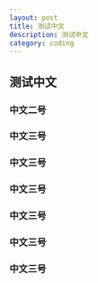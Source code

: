 ```yaml
---
layout: post
title: 测试中文
description: 测试中文
category: coding
---
```


## 测试中文



### 中文二号


### 中文三号






### 中文三号











### 中文三号


### 中文三号






### 中文三号




### 中文三号


[Dong David]: http://www.DongDavid.com  "Dong David"
